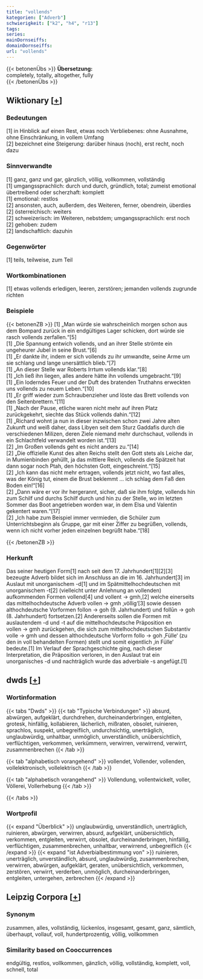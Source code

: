```yaml
---
title: "vollends"
kategorien: ["Adverb"]
schwierigkeit: ["k2", "h4", "r13"]
tags:
series:
mainDornseiffs:
domainDornseiffs:
url: "vollends"
---
```


{{< betonenÜbs >}}
**Übersetzung:**  
completely, totally, altogether, fully  
{{< /betonenÜbs >}}

## Wiktionary [[+](https://de.wiktionary.org/wiki/vollends)]

### Bedeutungen
[1] in Hinblick auf einen Rest, etwas noch Verbliebenes: ohne Ausnahme, ohne Einschränkung, in vollem Umfang  
[2] bezeichnet eine Steigerung: darüber hinaus (noch), erst recht, noch dazu  

### Sinnverwandte
[1] ganz, ganz und gar, gänzlich, völlig, vollkommen, vollständig  
[1] umgangssprachlich: durch und durch, gründlich, total; zumeist emotional übertreibend oder scherzhaft: komplett  
[1] emotional: restlos  
[2] ansonsten, auch, außerdem, des Weiteren, ferner, obendrein, überdies  
[2] österreichisch: weiters  
[2] schweizerisch: im Weiteren, nebstdem; umgangssprachlich: erst noch  
[2] gehoben: zudem  
[2] landschaftlich: dazuhin  

### Gegenwörter
[1] teils, teilweise, zum Teil  

### Wortkombinationen
[1] etwas vollends erledigen, leeren, zerstören; jemanden vollends zugrunde richten  

### Beispiele
{{< betonenZB >}}
[1] „Man würde sie wahrscheinlich morgen schon aus dem Bompard zurück in ein endgültiges Lager schicken, dort würde sie rasch vollends zerfallen.“[5]  
[1] „Die Spannung entwich vollends, und an ihrer Stelle strömte ein ungeheurer Jubel in seine Brust.“[6]  
[1] „Er dankte ihr, indem er sich vollends zu ihr umwandte, seine Arme um sie schlang und lange unersättlich blieb.“[7]  
[1] „An dieser Stelle war Roberts Irrtum vollends klar.“[8]  
[1] „Ich ließ ihn liegen, alles andere hätte ihn vollends umgebracht.“[9]  
[1] „Ein loderndes Feuer und der Duft des bratenden Truthahns erweckten uns vollends zu neuem Leben.“[10]  
[1] „Er griff wieder zum Schraubenzieher und löste das Brett vollends von den Seitenbrettern.“[11]  
[1] „Nach der Pause, etliche waren nicht mehr auf ihren Platz zurückgekehrt, siechte das Stück vollends dahin.“[12]  
[1] „Richard wohnt ja nun in dieser inzwischen schon zwei Jahre alten Zukunft und weiß daher, dass Libyen seit dem Sturz Gaddafis durch die verschiedenen Milizen, deren Ziele niemand mehr durchschaut, vollends in ein Schlachtfeld verwandelt worden ist.“[13]  
[2] „Im Großen vollends geht es nicht anders zu.“[14]  
[2] „Die offizielle Kunst des alten Reichs stellt den Gott stets als Leiche dar, in Mumienbinden gehüllt, ja das mittlere Reich, vollends die Spätzeit hat dann sogar noch Ptah, den höchsten Gott, eingeschreint.“[15]  
[2] „Ich kann das nicht mehr ertragen, vollends jetzt nicht, wo fast alles, was der König tut, einem die Brust beklemmt … ich schlag dem Faß den Boden ein!“[16]  
[2] „Dann wäre er vor ihr hergerannt, sicher, daß sie ihm folgte, vollends hin zum Schilf und durchs Schilf durch und hin zu der Stelle, wo im letzten Sommer das Boot angetrieben worden war, in dem Elsa und Valentin gekentert waren.“[17]  
[2] „Ich habe zum Beispiel immer vermieden, die Schüler zum Unterrichtsbeginn als Gruppe, gar mit einer Ziffer zu begrüßen, vollends, wenn ich nicht vorher jeden einzelnen begrüßt habe.“[18]  

{{< /betonenZB >}}
### Herkunft
Das seiner heutigen Form[1] nach seit dem 17. Jahrhundert[1][2][3] bezeugte Adverb bildet sich im Anschluss an die im 16. Jahrhundert[3] im Auslaut mit unorganischem -d[1] und im Spätmittelhochdeutschen mit unorganischem -t[2] (vielleicht unter Anlehnung an vollenden) aufkommenden Formen vollend[4] und vollent → gmh,[2] welche einerseits das mittelhochdeutsche Adverb vollen → gmh ‚völlig‘[3] sowie dessen althochdeutsche Vorformen follon → goh (9. Jahrhundert) und follūn → goh (8. Jahrhundert) fortsetzen.[2] Andererseits sollen die Formen mit auslautendem -d und -t auf die mittelhochdeutsche Präposition en vollen → gmh zurückgehen, die sich zum mittelhochdeutschen Substantiv volle → gmh und dessen althochdeutsche Vorform follo → goh ‚Fülle‘ (zu den in voll behandelten Formen) stellt und somit eigentlich ‚in Fülle‘ bedeute.[1] Im Verlauf der Sprachgeschichte ging, nach dieser Interpretation, die Präposition verloren, in den Auslaut trat ein unorganisches -d und nachträglich wurde das adverbiale -s angefügt.[1]  



## dwds [[+](https://www.dwds.de/wb/vollends)]

### Wortinformation
{{< tabs "Dwds" >}}
{{< tab "Typische Verbindungen" >}}
absurd, abwürgen, aufgeklärt, durchdrehen, durcheinanderbringen, entgleiten, grotesk, hinfällig, kollabieren, lächerlich, mißraten, obsolet, ruinieren, sprachlos, suspekt, unbegreiflich, undurchsichtig, unerträglich, unglaubwürdig, unhaltbar, unmöglich, unverständlich, unübersichtlich, verflüchtigen, verkommen, verkümmern, verwirren, verwirrend, verwirrt, zusammenbrechen
{{< /tab >}}

{{< tab "alphabetisch vorangehend" >}}
vollendet, Vollender, vollenden, vollelektronisch, vollelektrisch
{{< /tab >}}

{{< tab "alphabetisch vorangehend" >}}
Vollendung, vollentwickelt, voller, Völlerei, Vollerhebung
{{< /tab >}}

{{< /tabs >}}

### Wortprofil
{{< expand "Überblick" >}} unglaubwürdig, unverständlich, unerträglich, ruinieren, abwürgen, verwirren, absurd, aufgeklärt, unübersichtlich, verkommen, entgleiten, verwirrt, obsolet, durcheinanderbringen, hinfällig, verflüchtigen, zusammenbrechen, unhaltbar, verwirrend, unbegreiflich {{< /expand >}}
{{< expand "ist Adverbialbestimmung von" >}} ruinieren, unerträglich, unverständlich, absurd, unglaubwürdig, zusammenbrechen, verwirren, abwürgen, aufgeklärt, geraten, unübersichtlich, verkommen, zerstören, verwirrt, verderben, unmöglich, durcheinanderbringen, entgleiten, untergehen, zerbrechen {{< /expand >}}

## Leipzig Corpora [[+](https://corpora.uni-leipzig.de/en/res?word=vollends&corpusId=deu_newscrawl-public_2018)]


### Synonym
zusammen, alles, vollständig, lückenlos, insgesamt, gesamt, ganz, sämtlich, überhaupt, vollauf, voll, hundertprozentig, völlig, vollkommen


### Similarity based on Cooccurrences
endgültig, restlos, vollkommen, gänzlich, völlig, vollständig, komplett, voll, schnell, total


